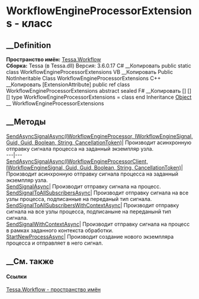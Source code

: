 # WorkflowEngineProcessorExtensions - класс
##  __Definition
 **Пространство имён:** [Tessa.Workflow](N_Tessa_Workflow.htm)  
 **Сборка:** Tessa (в Tessa.dll) Версия: 3.6.0.17
C# __Копировать
     public static class WorkflowEngineProcessorExtensions
VB __Копировать
    <ExtensionAttribute>
    Public NotInheritable Class WorkflowEngineProcessorExtensions
C++ __Копировать
    [ExtensionAttribute]
    public ref class WorkflowEngineProcessorExtensions abstract sealed
F# __Копировать
     [<AbstractClassAttribute>]
    [<SealedAttribute>]
    [<ExtensionAttribute>]
    type WorkflowEngineProcessorExtensions = class end
Inheritance
    [Object](https://learn.microsoft.com/dotnet/api/system.object) __ WorkflowEngineProcessorExtensions
##  __Методы
[SendAsyncSignalAsync(IWorkflowEngineProcessor, IWorkflowEngineSignal, Guid,
Guid, Boolean, String,
CancellationToken)](M_Tessa_Workflow_WorkflowEngineProcessorExtensions_SendAsyncSignalAsync.htm)|
Производит асинхронную отправку сигнала процесса на заданный экземпляр узла.  
---|---  
[SendAsyncSignalAsync(IWorkflowEngineProcessorClient, IWorkflowEngineSignal,
Guid, Guid, Boolean, String,
CancellationToken)](M_Tessa_Workflow_WorkflowEngineProcessorExtensions_SendAsyncSignalAsync_1.htm)|
Производит асинхронную отправку сигнала процесса на заданный экземпляр узла.  
[SendSignalAsync](M_Tessa_Workflow_WorkflowEngineProcessorExtensions_SendSignalAsync.htm)|
Производит отправку сигнала на процесс.  
[SendSignalToAllSubscribersAsync](M_Tessa_Workflow_WorkflowEngineProcessorExtensions_SendSignalToAllSubscribersAsync.htm)|
Производит отправку сигнала на все узлы процесса, подписанные на переданый тип
сигнала.  
[SendSignalToAllSubscribersWithContextAsync](M_Tessa_Workflow_WorkflowEngineProcessorExtensions_SendSignalToAllSubscribersWithContextAsync.htm)|
Производит отправку сигнала на все узлы процесса, подписаныне на переданынй
тип сигнала.  
[SendSignalWithContextAsync](M_Tessa_Workflow_WorkflowEngineProcessorExtensions_SendSignalWithContextAsync.htm)|
Производит отправку сигнала на процесс в рамках заданного контекста обработки.  
[StartNewProcessAsync](M_Tessa_Workflow_WorkflowEngineProcessorExtensions_StartNewProcessAsync.htm)|
Производит создание нового экземпляра процесса и отправляет в него сигнал.  
## __См. также
#### Ссылки
[Tessa.Workflow - пространство имён](N_Tessa_Workflow.htm)
